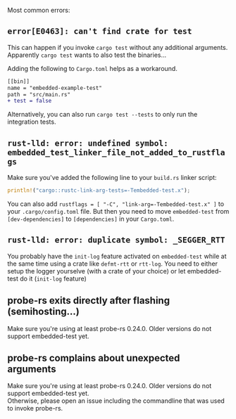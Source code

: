 Most common errors:



## `error[E0463]: can't find crate for test`

This can happen if you invoke `cargo test` without any additional arguments. Apparently `cargo test` wants to also test the binaries... 

Adding the following to `Cargo.toml` helps as a workaround.

```diff
[[bin]]
name = "embedded-example-test"
path = "src/main.rs"
+ test = false
```

Alternatively, you can also run `cargo test --tests` to only run the integration tests.

## `rust-lld: error: undefined symbol: embedded_test_linker_file_not_added_to_rustflags`

Make sure you've added the following line to your `build.rs` linker script:

```rust
println!("cargo::rustc-link-arg-tests=-Tembedded-test.x");
```

You can also add `rustflags = [ "-C", "link-arg=-Tembedded-test.x" ]` to your `.cargo/config.toml` file. But then you need to move `embedded-test` from `[dev-dependencies]` to `[dependencies]` in your `Cargo.toml`.

## `rust-lld: error: duplicate symbol: _SEGGER_RTT`

You probably have the `init-log` feature activated on `embedded-test` while at the same time using a crate like `defmt-rtt` or `rtt-log`. You need to either setup the logger yourselve (with a crate of your choice) or let embedded-test do it (`init-log` feature)

## probe-rs exits directly after flashing (semihosting...)

Make sure you're using at least probe-rs 0.24.0. Older versions do not support embedded-test yet.

## probe-rs complains about unexpected arguments

Make sure you're using at least probe-rs 0.24.0. Older versions do not support embedded-test yet.  
Otherwise, please open an issue including the commandline that was used to invoke probe-rs.